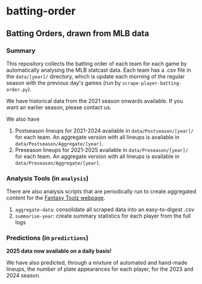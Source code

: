 # batting-order
## Batting Orders, drawn from MLB data

### Summary

This repository collects the batting order of each team for each game by automatically analysing the MLB statcast data. Each team has a .csv file in the `data/[year]/` directory, which is update each morning of the regular season with the previous day's games (run by `scrape-player-batting-order.py`).

We have historical data from the 2021 season onwards available. If you want an earlier season, please contact us.

We also have 
1. Postseason lineups for 2021-2024 available in `data/Postseason/[year]/` for each team. An aggregate version with all lineups is available in `data/Postseason/Aggregate/[year]`.
2. Preseason lineups for 2021-2025 available in `data/Preseason/[year]/` for each team. An aggregate version with all lineups is available in `data/Preseason/Aggregate/[year]`.

### Analysis Tools (in `analysis`)

There are also analysis scripts that are periodically run to create aggregated content for the [Fantasy Toolz webpage](https://fantasy-toolz.github.io).

1. `aggregate-data`: consolidate all scraped data into an easy-to-digest .csv
2. `summarise-year`: create summary statistics for each player from the full logs


### Predictions (in `predictions`)

**2025 data now available on a daily basis!**

We have also predicted, through a mixture of automated and hand-made lineups, the number of plate appearances for each player, for the 2023 and 2024 season.